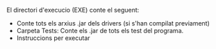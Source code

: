 El directori d'execucio (EXE) conte el seguent:
- Conte tots els arxius .jar dels drivers (si s'han compilat previament)
- Carpeta Tests: Conte els .jar de tots els test del programa.
- Instruccions per executar